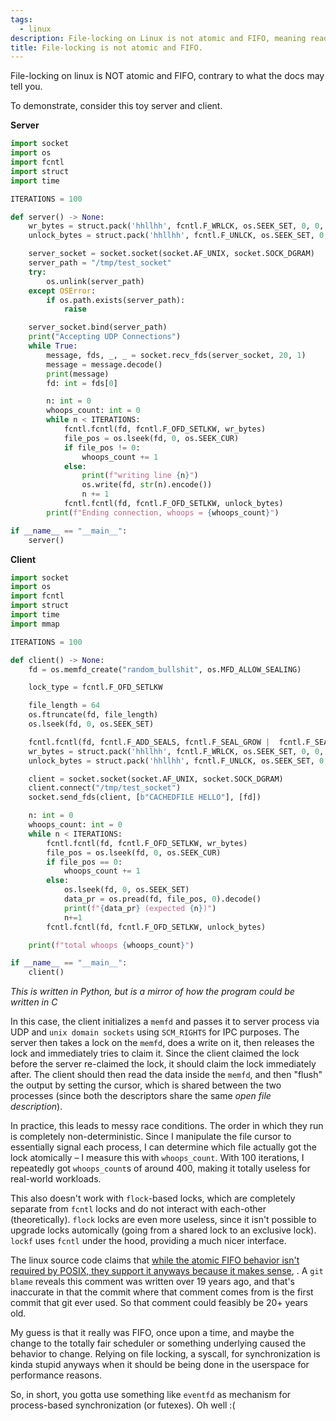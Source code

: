 ```yaml
---
tags:
  - linux
description: File-locking on Linux is not atomic and FIFO, meaning readers and writers can claim locks in any order, running contrary to what the behavior should be.
title: File-locking is not atomic and FIFO.
---
```

File-locking on linux is NOT atomic and FIFO, contrary to what the docs may tell you.

To demonstrate, consider this toy server and client.

**Server**
```python
import socket
import os
import fcntl
import struct
import time

ITERATIONS = 100

def server() -> None:
    wr_bytes = struct.pack('hhllhh', fcntl.F_WRLCK, os.SEEK_SET, 0, 0, 0, 0)
    unlock_bytes = struct.pack('hhllhh', fcntl.F_UNLCK, os.SEEK_SET, 0, 0, 0, 0)

    server_socket = socket.socket(socket.AF_UNIX, socket.SOCK_DGRAM)
    server_path = "/tmp/test_socket"
    try:
        os.unlink(server_path)
    except OSError:
        if os.path.exists(server_path):
            raise

    server_socket.bind(server_path)
    print("Accepting UDP Connections")
    while True:
        message, fds, _, _ = socket.recv_fds(server_socket, 20, 1)
        message = message.decode()
        print(message)
        fd: int = fds[0]

        n: int = 0
        whoops_count: int = 0
        while n < ITERATIONS:
            fcntl.fcntl(fd, fcntl.F_OFD_SETLKW, wr_bytes)
            file_pos = os.lseek(fd, 0, os.SEEK_CUR)
            if file_pos != 0:
                whoops_count += 1
            else:
                print(f"writing line {n}")
                os.write(fd, str(n).encode())
                n += 1
            fcntl.fcntl(fd, fcntl.F_OFD_SETLKW, unlock_bytes)
        print(f"Ending connection, whoops = {whoops_count}")

if __name__ == "__main__":
    server()
```
**Client**

```python
import socket
import os
import fcntl
import struct
import time
import mmap

ITERATIONS = 100

def client() -> None:
    fd = os.memfd_create("random_bullshit", os.MFD_ALLOW_SEALING)

    lock_type = fcntl.F_OFD_SETLKW

    file_length = 64
    os.ftruncate(fd, file_length)
    os.lseek(fd, 0, os.SEEK_SET)

    fcntl.fcntl(fd, fcntl.F_ADD_SEALS, fcntl.F_SEAL_GROW |  fcntl.F_SEAL_SHRINK | fcntl.F_SEAL_SEAL)
    wr_bytes = struct.pack('hhllhh', fcntl.F_WRLCK, os.SEEK_SET, 0, 0, 0, 0)
    unlock_bytes = struct.pack('hhllhh', fcntl.F_UNLCK, os.SEEK_SET, 0, 0, 0, 0)

    client = socket.socket(socket.AF_UNIX, socket.SOCK_DGRAM)
    client.connect("/tmp/test_socket")
    socket.send_fds(client, [b"CACHEDFILE HELLO"], [fd])

    n: int = 0
    whoops_count: int = 0
    while n < ITERATIONS:
        fcntl.fcntl(fd, fcntl.F_OFD_SETLKW, wr_bytes)
        file_pos = os.lseek(fd, 0, os.SEEK_CUR)
        if file_pos == 0:
            whoops_count += 1
        else:
            os.lseek(fd, 0, os.SEEK_SET)
            data_pr = os.pread(fd, file_pos, 0).decode()
            print(f"{data_pr} (expected {n})")
            n+=1
        fcntl.fcntl(fd, fcntl.F_OFD_SETLKW, unlock_bytes)

    print(f"total whoops {whoops_count}")

if __name__ == "__main__":
    client()
```

*This is written in Python, but is a mirror of how the program could be written in C*

In this case, the client initializes a `memfd` and passes it to server process via UDP and `unix domain sockets` using `SCM_RIGHTS` for IPC purposes. The server then takes a lock on the `memfd`, does a write on it, then releases the lock and immediately tries to claim it. Since the client claimed the lock before the server re-claimed the lock, it should claim the lock immediately after. The client should then read the data inside the `memfd`, and then "flush" the output by setting the cursor, which is shared between the two processes (since both the descriptors share the same *open file description*).

In practice, this leads to messy race conditions. The order in which they run is completely non-deterministic. Since I manipulate the file cursor to essentially signal each process, I can determine which file actually got the lock atomically – I measure this with `whoops_count`. With 100 iterations, I repeatedly got `whoops_count`s of around 400, making it totally useless for real-world workloads.

This also doesn't work with `flock`-based locks, which are completely separate from `fcntl` locks and do not interact with each-other (theoretically). `flock` locks are even more useless, since it isn't possible to upgrade locks automically (going from a shared lock to an exclusive lock). `lockf` uses `fcntl` under the hood, providing a much nicer interface.

The linux source code claims that [while the atomic FIFO behavior isn't required by POSIX, they support it anyways because it makes sense](https://github.com/torvalds/linux/blob/7033999ecd7b8cf9ea59265035a0150961e023ee/fs/locks.c#L782-L795), . A `git blame` reveals this comment was written over 19 years ago, and that's inaccurate in that the commit where that comment comes from is the first commit that git ever used. So that comment could feasibly be 20+ years old.

My guess is that it really was FIFO, once upon a time, and maybe the change to the totally fair scheduler or something underlying caused the behavior to change. Relying on file locking, a syscall, for synchronization is kinda stupid anyways when it should be being done in the userspace for performance reasons.

So, in short, you gotta use something like `eventfd` as mechanism for process-based synchronization (or futexes). Oh well :(